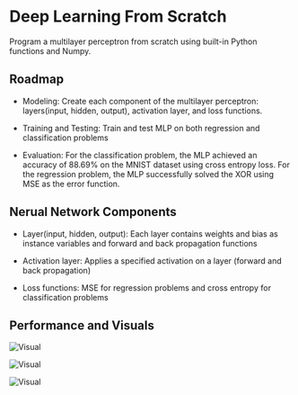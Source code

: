 
# Deep Learning From Scratch

Program a multilayer perceptron from scratch using built-in Python functions and Numpy.


## Roadmap

- Modeling: Create each component of the multilayer perceptron: layers(input, hidden, output), activation layer, and loss functions.

- Training and Testing: Train and test MLP on both regression and classification problems

- Evaluation: For the classification problem, the MLP achieved an accuracy of 88.69% on the MNIST dataset using cross entropy loss. For the regression problem, the MLP successfully solved the XOR using MSE as the error function.
## Nerual Network Components

- Layer(input, hidden, output): Each layer contains weights and bias as instance variables and forward and back propagation functions

- Activation layer: Applies a specified activation on a layer (forward and back propagation)

- Loss functions: MSE for regression problems and cross entropy for classification problems
## Performance and Visuals

![Visual](https://i.postimg.cc/xC8vTz3p/Screen-Shot-2022-10-23-at-2-38-01-AM.png)

![Visual](https://i.postimg.cc/Y04ZKTW0/Screen-Shot-2022-10-23-at-1-26-11-AM.png)

![Visual](https://i.postimg.cc/RFj5FM9K/Screen-Shot-2022-10-23-at-1-26-39-AM.png)
